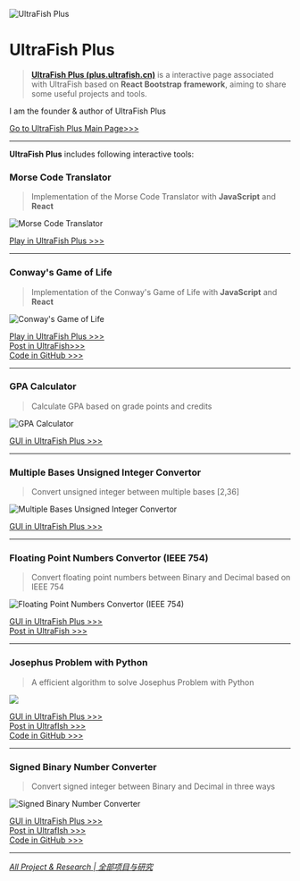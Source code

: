 ![UltraFish Plus](https://src.ultrafish.cn/storage/ultrafish-plus-2.png)
# UltraFish Plus

> [**UltraFish Plus (plus.ultrafish.cn)**](https://plus.ultrafish.cn) is a interactive page associated with UltraFish based on **React Bootstrap framework**, aiming to share some useful projects and tools.

I am the founder & author of UltraFish Plus

[Go to UltraFish Plus Main Page>>>](https://plus.ultrafish.cn)

---

**UltraFish Plus** includes following interactive tools:

### Morse Code Translator
> Implementation of the Morse Code Translator with **JavaScript** and **React**

![Morse Code Translator](https://src.ultrafish.cn/storage/morse-code-translator.png)

[Play in UltraFish Plus >>>](https://plus.ultrafish.cn/morse-code-translator/)   

---

### Conway's Game of Life
> Implementation of the Conway's Game of Life with **JavaScript** and **React**

![Conway's Game of Life](https://src.ultrafish.cn/storage/GOL-UltraFish_Plus.png)

[Play in UltraFish Plus >>>](https://plus.ultrafish.cn/gameoflife/)  
[Post in UltraFish>>>](https://ultrafish.cn/2022/08/05/game-of-life-implementation/)  
[Code in GitHub >>>](https://github.com/zhangwengyu999/Game_of_Life.git)  

---

### GPA Calculator
> Calculate GPA based on grade points and credits  

![GPA Calculator](https://src.ultrafish.cn/storage/gpa-calculator.png)

[GUI in UltraFish Plus >>>](https://plus.ultrafish.cn/GPA-Calculator)  

---

### Multiple Bases Unsigned Integer Convertor

> Convert unsigned integer between multiple bases [2,36]

![Multiple Bases Unsigned Integer Convertor](https://src.ultrafish.cn/storage/base-convertor.png)

[GUI in UltraFish Plus >>>](https://plus.ultrafish.cn/Base-convertor) 

---

### Floating Point Numbers Convertor (IEEE 754)

> Convert floating point numbers between Binary and Decimal based on IEEE 754

![Floating Point Numbers Convertor (IEEE 754)](https://src.ultrafish.cn/storage/ieee-754-single-representation.png)

[GUI in UltraFish Plus >>>](https://plus.ultrafish.cn/IEEE-754-Single-Representation)  
[Post in UltraFish >>>](https://ultrafish.cn/2020/12/20/floating-point-numbers-representation/)

---

### Josephus Problem with Python

> A efficient algorithm to solve Josephus Problem with Python

![](https://src.ultrafish.cn/storage/josephus-problem.png)

[GUI in UltraFish Plus >>>](https://plus.ultrafish.cn/Josephus-Problem)  
[Post in UltrafIsh >>>](https://ultrafish.cn/2020/08/05/josephus-problem/)  
[Code in GitHub >>>](https://github.com/zhangwengyu999/Josephus_Problem_with_Python)  

---

### Signed Binary Number Converter

> Convert signed integer between Binary and Decimal in three ways

![Signed Binary Number Converter](https://src.ultrafish.cn/storage/signed-binary-number-convertor.png)

[GUI in UltraFish Plus >>>](https://plus.ultrafish.cn/Signed-Binary-Number-Convertor)  
[Post in UltrafIsh >>>](https://ultrafish.cn/2020/09/19/Signed-binary-number-representation/)  
[Code in GitHub >>>](https://github.com/zhangwengyu999/Signed_Binary_Number_Conversion) 

---

[*All Project & Research  | 全部项目与研究*](https://ultrafish.cn/project/#/)